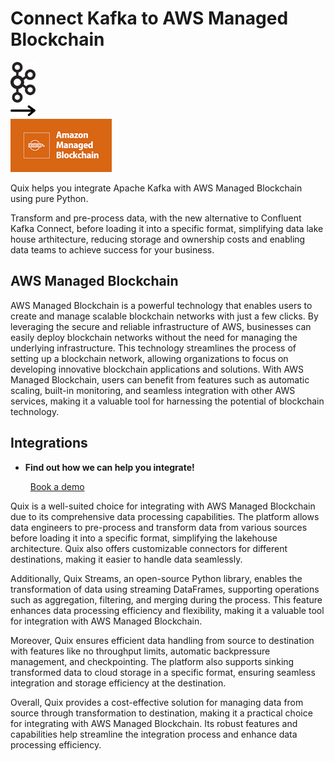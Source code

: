 # Connect Kafka to AWS Managed Blockchain

<div class="connect-images cards blog-grid-card" markdown>
<div>
<img src="../images/kafka_logo.png" width="40px" />
</div>
<div>
<img src="../images/arrow.svg" width="40px" />
</div>
<div>
<img src="./images/aws-managed-blockchain_1.jpg" />
</div>
</div>

Quix helps you integrate Apache Kafka with AWS Managed Blockchain using pure Python.

Transform and pre-process data, with the new alternative to Confluent Kafka Connect, before loading it into a specific format, simplifying data lake house arthitecture, reducing storage and ownership costs and enabling data teams to achieve success for your business.

## AWS Managed Blockchain

AWS Managed Blockchain is a powerful technology that enables users to create and manage scalable blockchain networks with just a few clicks. By leveraging the secure and reliable infrastructure of AWS, businesses can easily deploy blockchain networks without the need for managing the underlying infrastructure. This technology streamlines the process of setting up a blockchain network, allowing organizations to focus on developing innovative blockchain applications and solutions. With AWS Managed Blockchain, users can benefit from features such as automatic scaling, built-in monitoring, and seamless integration with other AWS services, making it a valuable tool for harnessing the potential of blockchain technology.

## Integrations

<div class="grid cards" markdown>

- __Find out how we can help you integrate!__

    <a class="md-button md-button--primary" href="https://share.hsforms.com/1iW0TmZzKQMChk0lxd_tGiw4yjw2?__hstc=175542013.2303933fbd746c0ac86d9ccbe9bc9100.1728383268831.1729603416735.1729620918855.31&__hssc=175542013.1.1729620918855&__hsfp=2132701734" target="_blank" style="margin:.5rem;">Book a demo</a>

</div>


Quix is a well-suited choice for integrating with AWS Managed Blockchain due to its comprehensive data processing capabilities. The platform allows data engineers to pre-process and transform data from various sources before loading it into a specific format, simplifying the lakehouse architecture. Quix also offers customizable connectors for different destinations, making it easier to handle data seamlessly.

Additionally, Quix Streams, an open-source Python library, enables the transformation of data using streaming DataFrames, supporting operations such as aggregation, filtering, and merging during the process. This feature enhances data processing efficiency and flexibility, making it a valuable tool for integration with AWS Managed Blockchain.

Moreover, Quix ensures efficient data handling from source to destination with features like no throughput limits, automatic backpressure management, and checkpointing. The platform also supports sinking transformed data to cloud storage in a specific format, ensuring seamless integration and storage efficiency at the destination.

Overall, Quix provides a cost-effective solution for managing data from source through transformation to destination, making it a practical choice for integrating with AWS Managed Blockchain. Its robust features and capabilities help streamline the integration process and enhance data processing efficiency.

